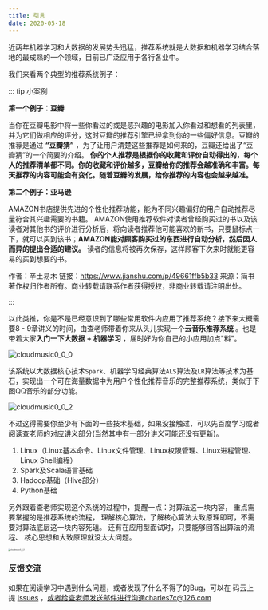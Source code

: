 ```yaml
---
title: 引言
date: 2020-05-18
---
```


近两年机器学习和大数据的发展势头迅猛，推荐系统就是大数据和机器学习结合落地的最成熟的一个领域，目前已广泛应用于各行各业中。

我们来看两个典型的推荐系统例子：

::: tip 小案例

**第一个例子：豆瓣** 

当你在豆瓣电影中将一些你看过的或是感兴趣的电影加入你看过和想看的列表里，并为它们做相应的评分，这时豆瓣的推荐引擎已经拿到你的一些偏好信息。豆瓣的推荐是通过 **“豆瓣猜”** ，为了让用户清楚这些推荐是如何来的，豆瓣还给出了“豆瓣猜”的一个简要的介绍。
**你的个人推荐是根据你的收藏和评价自动得出的，每个人的推荐清单都不同。你的收藏和评价越多，豆瓣给你的推荐会越准确和丰富。每天推荐的内容可能会有变化。随着豆瓣的发展，给你推荐的内容也会越来越准。**  

**第二个例子：亚马逊** 

AMAZON书店提供先进的个性化推荐功能，能为不同兴趣偏好的用户自动推荐尽量符合其兴趣需要的书籍。 AMAZON使用推荐软件对读者曾经购买过的书以及该读者对其他书的评价进行分析后，将向读者推荐他可能喜欢的新书，只要鼠标点一下，就可以买到该书；**AMAZON能对顾客购买过的东西进行自动分析，然后因人而异的提出合适的建议。**   读者的信息将被再次保存，这样顾客下次来时就能更容易的买到想要的书。

作者：辛土易木
链接：https://www.jianshu.com/p/49661ffb5b33
来源：简书
著作权归作者所有。商业转载请联系作者获得授权，非商业转载请注明出处。

::: 

以此类推，你是不是已经意识到了哪些常用软件内应用了推荐系统？接下来大概需要8 - 9章讲义的时间，由查老师带着你来从头儿实现一个**云音乐推荐系统** 。也是带着大家**入门一下大数据 + 机器学习** ，届时好为你自己的小应用加点"料"。

![cloudmusic0_0_0](http://img.muyoung.tech/cloudmusic0_0_0.png)

该系统以大数据核心技术`Spark`、机器学习经典算法`ALS`算法及`LR`算法等技术为基石，实现出一个可在海量数据中为用户个性化推荐音乐的完整推荐系统，类似于下图QQ音乐的部分功能。

![cloudmusic0_0_2](http://img.muyoung.tech/cloudmusic0_0_2.png)

不过这得需要你至少有下面的一些技术基础，如果没接触过，可以先百度学习或者阅读查老师的对应讲义部分(当然其中有一部分讲义可能还没有更新)。

1. Linux（Linux基本命令、Linux文件管理、Linux权限管理、Linux进程管理、Linux Shell编程）
2. Spark及Scala语言基础
3. Hadoop基础（Hive部分）
4. Python基础

另外跟着查老师实现这个系统的过程中，提醒一点：对算法这一块内容， 重点需要掌握的是推荐系统的流程， 理解核心算法，了解核心算法大致原理即可，不需要对算法底层这一块内容死磕。 还有在应用型面试时，只要能够回答出算法的流程、 核心思想和大致原理就没太大问题。

<img src="http://img.muyoung.tech/cloudmusic0_0_3.png" alt="cloudmusic0_0_3" style="zoom: 25%;" />

### 反馈交流
如果在阅读学习中遇到什么问题，或者发现了什么不得了的Bug，可以在 码云上提 [Issues](https://gitee.com/Charles7c/handout/issues) ，或者给查老师发送邮件进行沟通charles7c@126.com
